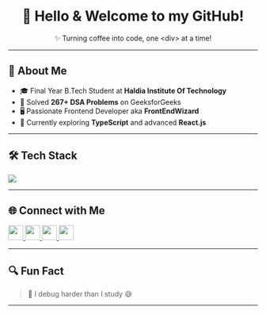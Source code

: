<h1 align="center">👋 Hello & Welcome to my GitHub!</h1>

<p align="center">✨ Turning coffee into code, one &lt;div&gt; at a time!</p>

---

## 💫 About Me

- 🎓 Final Year B.Tech Student at **Haldia Institute Of Technology**  
- 🧠 Solved **267+ DSA Problems** on GeeksforGeeks  
- 🖥️ Passionate Frontend Developer aka **FrontEndWizard**  
- 🌱 Currently exploring **TypeScript** and advanced **React.js**

---

## 🛠️ Tech Stack

<p align="left">
  <img src="https://skillicons.dev/icons?i=html,css,js,ts,react,python" />
</p>

---

## 🌐 Connect with Me

<a href="mailto:your-email@gmail.com">
  <img src="https://img.shields.io/static/v1?message=Gmail&logo=gmail&label=&color=D14836&logoColor=white&style=for-the-badge" height="30" />
</a>

<a href="https://www.linkedin.com/in/your-linkedin/">
  <img src="https://img.shields.io/static/v1?message=LinkedIn&logo=linkedin&label=&color=0077B5&logoColor=white&style=for-the-badge" height="30" />
</a>

<a href="https://www.hackerrank.com/your-hackerrank/">
  <img src="https://img.shields.io/static/v1?message=Hackerrank&logo=hackerrank&label=&color=2EC866&logoColor=white&style=for-the-badge" height="30" />
</a>

<a href="https://auth.geeksforgeeks.org/user/your-gfg">
  <img src="https://img.shields.io/static/v1?message=GeeksforGeeks&logo=geeksforgeeks&label=&color=0F9D58&logoColor=white&style=for-the-badge" height="30" />
</a>

---

## 🔍 Fun Fact

> 🧃 I debug harder than I study 😅

---
